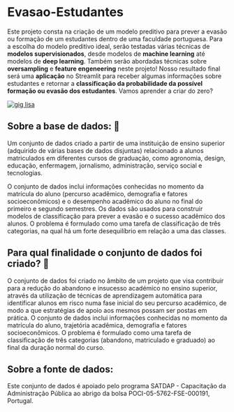 # Evasao-Estudantes

Este projeto consta na criação de um modelo preditivo para prever a evasão ou formação de um estudantes dentro de uma faculdade portuguesa. Para a escolha do modelo preditivo ideal, serão testadas várias técnicas de **modelos supervisionados**, desde modelos de **machine learning** até  modelos de **deep learning**. Também serão abordadas técnicas sobre **oversampling** e **feature engeneering** neste projeto! Nosso resultado final será uma **aplicação** no Streamlit para receber algumas informações sobre estudantes e retornar a **classificação da probabilidade da possível formação ou evasão dos estudantes**. Vamos aprender a criar do zero?

[![gig lisa](https://github.com/AnaRaquelCafe/Evasao-Estudantes/assets/46449538/4ae7ce8a-fdb8-416b-9ad5-c3332c545740)](https://pa1.aminoapps.com/6859/d96dc09f0b90eeaa449ea01516c6dfd9e153921b_hq.gif)

## Sobre a base de dados: 🎲

Um conjunto de dados criado a partir de uma instituição de ensino superior (adquirido de várias bases de dados disjuntas) relacionado a alunos matriculados em diferentes cursos de graduação, como agronomia, design, educação, enfermagem, jornalismo, administração, serviço social e tecnologias.

O conjunto de dados inclui informações conhecidas no momento da matrícula do aluno (percurso acadêmico, demografia e fatores socioeconômicos) e o desempenho acadêmico do aluno no final do primeiro e segundo semestres. Os dados são usados ​​para construir modelos de classificação para prever a evasão e o sucesso acadêmico dos alunos. O problema é formulado como uma tarefa de classificação de três categorias, na qual há um forte desequilíbrio em relação a uma das classes.

## Para qual finalidade o conjunto de dados foi criado? 🎯

O conjunto de dados foi criado no âmbito de um projeto que visa contribuir para a redução do abandono e insucesso académico no ensino superior, através da utilização de técnicas de aprendizagem automática para identificar alunos em risco numa fase inicial do seu percurso académico, de modo a que estratégias de apoio aos mesmos possam ser postas em prática. O conjunto de dados inclui informações conhecidas no momento da matrícula do aluno, trajetória acadêmica, demografia e fatores socioeconômicos. O problema é formulado como uma tarefa de classificação de três categorias (abandono, matriculado e graduado) ao final da duração normal do curso.

## Sobre a fonte de dados:

Este conjunto de dados é apoiado pelo programa SATDAP - Capacitação da Administração Pública ao abrigo da bolsa POCI-05-5762-FSE-000191, Portugal.
